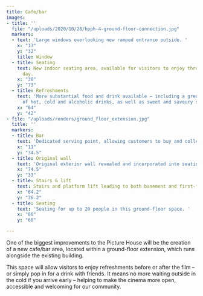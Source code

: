 ```yaml
---
title: Cafe/bar
images:
- title: ''
  file: "/uploads/2020/10/28/hpph-4-ground-floor-connection.jpg"
  markers:
  - text: 'Large windows overlooking new ramped entrance outside. '
    x: "13"
    y: "32"
    title: Window
  - title: Seating
    text: New indoor seating area, available for visitors to enjoy throughout the
      day.
    x: "30"
    y: "73"
  - title: Refreshments
    text: 'More substantial food and drink available – including a greater variety
      of hot, cold and alcoholic drinks, as well as sweet and savoury snacks. '
    x: "64"
    y: "42"
- file: "/uploads/renders/ground_floor_extension.jpg"
  title: ''
  markers:
  - title: Bar
    text: 'Dedicated serving point, allowing customers to buy and collect refreshments. '
    x: "11"
    y: "34.5"
  - title: Original wall
    text: 'Original exterior wall revealed and incorporated into seating area. '
    x: "74.5"
    y: "33"
  - title: Stairs & lift
    text: Stairs and platform lift leading to both basement and first-floor areas.
    x: "64.2"
    y: "36.2"
  - title: Seating
    text: 'Seating for up to 20 people in this ground-floor space. '
    x: "86"
    y: "60"

---
```

One of the biggest improvements to the Picture House will be the creation of a new cafe/bar area, located within a ground-floor extension, which runs alongside the existing building.

This space will allow visitors to enjoy refreshments before or after the film – or simply pop in for a drink with friends. It means no more waiting outside in the cold if you arrive early – helping to make the cinema more open, accessible and welcoming for our community.
